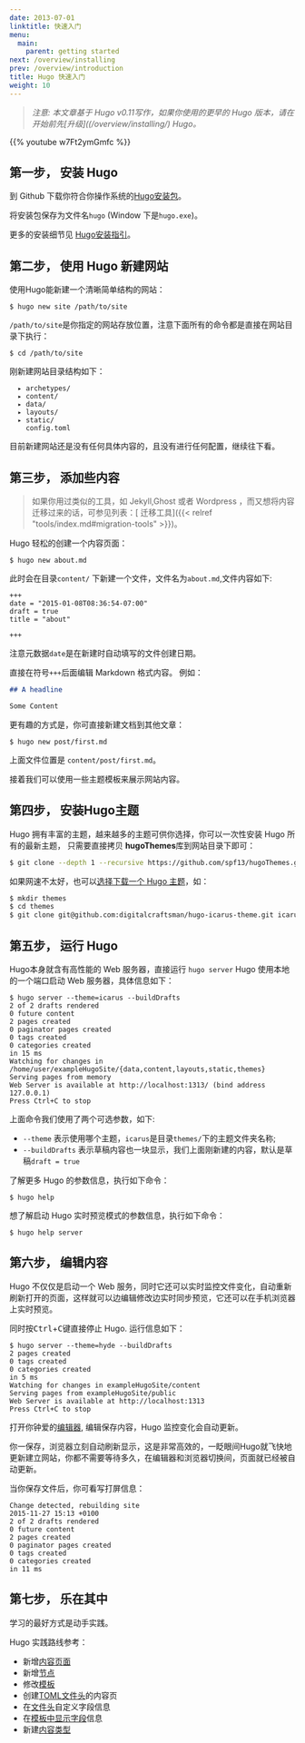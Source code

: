 ```yaml
---
date: 2013-07-01
linktitle: 快速入门
menu:
  main:
    parent: getting started
next: /overview/installing
prev: /overview/introduction
title: Hugo 快速入门
weight: 10
---
```


> _注意: 本文章基于 Hugo v0.11写作，如果你使用的更早的 Hugo 版本，请在开始前先[升级]((/overview/installing/) Hugo。_

{{% youtube w7Ft2ymGmfc %}}

## 第一步， 安装 Hugo

到 Github 下载你符合你操作系统的[Hugo安装包](https://github.com/spf13/hugo/releases)。

将安装包保存为文件名`hugo` (Window 下是`hugo.exe`)。

更多的安装细节见 [Hugo安装指引](/overview/installing/)。

## 第二步， 使用 Hugo 新建网站

使用Hugo能新建一个清晰简单结构的网站：

    $ hugo new site /path/to/site

`/path/to/site`是你指定的网站存放位置，注意下面所有的命令都是直接在网站目录下执行：

    $ cd /path/to/site

刚新建网站目录结构如下：

      ▸ archetypes/
      ▸ content/
      ▸ data/
      ▸ layouts/
      ▸ static/
        config.toml

目前新建网站还是没有任何具体内容的，且没有进行任何配置，继续往下看。

## 第三步， 添加些内容

>  如果你用过类似的工具，如 Jekyll,Ghost 或者 Wordpress ，而又想将内容迁移过来的话，可参见列表：[ 迁移工具]({{< relref "tools/index.md#migration-tools" >}})。

Hugo 轻松的创建一个内容页面：

    $ hugo new about.md

此时会在目录`content/` 下新建一个文件，文件名为`about.md`,文件内容如下:

```
+++
date = "2015-01-08T08:36:54-07:00"
draft = true
title = "about"

+++

```

注意元数据`date`是在新建时自动填写的文件创建日期。

直接在符号`+++`后面编辑 Markdown 格式内容。
例如：

```markdown
## A headline

Some Content
```

更有趣的方式是，你可直接新建文档到其他文章：

    $ hugo new post/first.md

上面文件位置是 `content/post/first.md`。

接着我们可以使用一些主题模板来展示网站内容。

## 第四步， 安装Hugo主题

Hugo 拥有丰富的主题，越来越多的主题可供你选择，你可以一次性安装 Hugo 所有的最新主题， 只需要直接拷贝 **hugoThemes**库到网站目录下即可：

```bash
$ git clone --depth 1 --recursive https://github.com/spf13/hugoThemes.git themes
```

如果网速不太好，也可以[选择下载一个 Hugo 主题](http://themes.gohugo.io)，如：
```bash
$ mkdir themes
$ cd themes
$ git clone git@github.com:digitalcraftsman/hugo-icarus-theme.git icarus 
```

## 第五步， 运行 Hugo

Hugo本身就含有高性能的 Web 服务器，直接运行 `hugo server` Hugo 使用本地的一个端口启动 Web 服务器，具体信息如下：

    $ hugo server --theme=icarus --buildDrafts
    2 of 2 drafts rendered
    0 future content
    2 pages created
    0 paginator pages created
    0 tags created
    0 categories created
    in 15 ms
    Watching for changes in /home/user/exampleHugoSite/{data,content,layouts,static,themes}
    Serving pages from memory
    Web Server is available at http://localhost:1313/ (bind address 127.0.0.1)
    Press Ctrl+C to stop

上面命令我们使用了两个可选参数，如下:

 * `--theme` 表示使用哪个主题，`icarus`是目录`themes/`下的主题文件夹名称;
 * `--buildDrafts` 表示草稿内容也一块显示，我们上面刚新建的内容，默认是草稿`draft = true`

了解更多 Hugo 的参数信息，执行如下命令：

    $ hugo help

想了解启动 Hugo 实时预览模式的参数信息，执行如下命令：

    $ hugo help server

## 第六步， 编辑内容

Hugo 不仅仅是启动一个 Web 服务，同时它还可以实时监控文件变化，自动重新刷新打开的页面，这样就可以边编辑修改边实时同步预览，它还可以在手机浏览器上实时预览。 

同时按<kbd>Ctrl</kbd>+<kbd>C</kbd>键直接停止 Hugo. 运行信息如下：

    $ hugo server --theme=hyde --buildDrafts
    2 pages created
    0 tags created
    0 categories created
    in 5 ms
    Watching for changes in exampleHugoSite/content
    Serving pages from exampleHugoSite/public
    Web Server is available at http://localhost:1313
    Press Ctrl+C to stop

打开你钟爱的[编辑器](http://vim.spf13.com/), 编辑保存内容，Hugo 监控变化会自动更新。

你一保存，浏览器立刻自动刷新显示，这是非常高效的，一眨眼间Hugo就飞快地更新建立网站，你都不需要等待多久，在编辑器和浏览器切换间，页面就已经被自动更新。 

当你保存文件后，你可看写打屏信息：

    Change detected, rebuilding site
    2015-11-27 15:13 +0100
    2 of 2 drafts rendered
    0 future content
    2 pages created
    0 paginator pages created
    0 tags created
    0 categories created
    in 11 ms

## 第七步， 乐在其中

学习的最好方式是动手实践。

Hugo 实践路线参考：

 * 新增[内容页面](/content/organization/)
 * 新增[节点](/content/sections/)
 * 修改[模板](/layout/templates/)
 * 创建[TOML文件头](/content/front-matter/)的内容页
 * 在[文件头](/content/front-matter/)自定义字段信息
 * 在[模板中显示字段](/layout/variables/)信息
 * 新建[内容类型](/content/types/)
